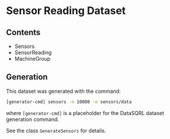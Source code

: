 # Sensor Reading Dataset

## Contents

* Sensors
* SensorReading
* MachineGroup

## Generation

This dataset was generated with the command:

```bash
[generator-cmd] sensors -n 10000 -o sensors/data
```
where `[generator-cmd]` is a placeholder for the DataSQRL dataset generation command.

See the class `GenerateSensors` for details.
